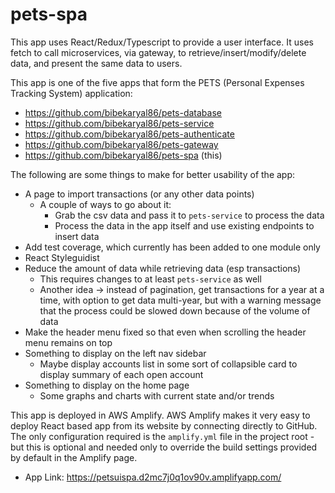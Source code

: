 # pets-spa

This app uses React/Redux/Typescript to provide a user interface. It uses fetch to call microservices, via gateway, to
retrieve/insert/modify/delete data, and present the same data to users.

This app is one of the five apps that form the PETS (Personal Expenses Tracking System) application:

* https://github.com/bibekaryal86/pets-database
* https://github.com/bibekaryal86/pets-service
* https://github.com/bibekaryal86/pets-authenticate
* https://github.com/bibekaryal86/pets-gateway
* https://github.com/bibekaryal86/pets-spa (this)

The following are some things to make for better usability of the app:

* A page to import transactions (or any other data points)
    * A couple of ways to go about it:
        * Grab the csv data and pass it to `pets-service` to process the data
        * Process the data in the app itself and use existing endpoints to insert data
* Add test coverage, which currently has been added to one module only
* React Styleguidist
* Reduce the amount of data while retrieving data (esp transactions)
    * This requires changes to at least `pets-service` as well
    * Another idea -> instead of pagination, get transactions for a year at a time, with option to get data multi-year,
      but with a warning message that the process could be slowed down because of the volume of data
* Make the header menu fixed so that even when scrolling the header menu remains on top
* Something to display on the left nav sidebar
    * Maybe display accounts list in some sort of collapsible card to display summary of each open account
* Something to display on the home page
    * Some graphs and charts with current state and/or trends

This app is deployed in AWS Amplify. AWS Amplify makes it very easy to deploy React based app from its website by
connecting directly to GitHub. The only configuration required is the `amplify.yml` file in the project root - but this
is optional and needed only to override the build settings provided by default in the Amplify page.

* App Link: https://petsuispa.d2mc7j0q1ov90v.amplifyapp.com/
